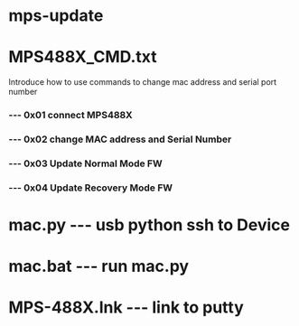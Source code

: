 # mps-update

# MPS488X_CMD.txt  
Introduce how to use commands to change mac address and serial port number
### --- 0x01 connect MPS488X 
### --- 0x02 change MAC address and  Serial Number
### --- 0x03 Update Normal Mode FW
### --- 0x04 Update Recovery Mode FW

# mac.py --- usb python ssh to Device

# mac.bat --- run mac.py

# MPS-488X.lnk --- link to putty 